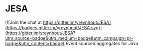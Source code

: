 # JESA

[![Join the chat at https://gitter.im/yreynhout/JESA](https://badges.gitter.im/yreynhout/JESA.svg)](https://gitter.im/yreynhout/JESA?utm_source=badge&utm_medium=badge&utm_campaign=pr-badge&utm_content=badge)
Event sourced aggregates for Java
